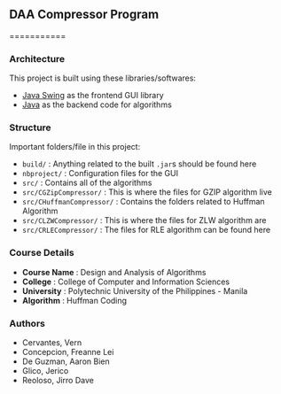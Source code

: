## DAA Compressor Program
===========

###  Architecture

This project is built using these libraries/softwares:

- [Java Swing](https://docs.oracle.com/javase/7/docs/api/javax/swing/package-summary.html) as the frontend GUI library
- [Java](https://www.java.com/en/) as the backend code for algorithms

### Structure

Important folders/file in this project:

- `build/` : Anything related to the built `.jar`s should be found here
- `nbproject/` : Configuration files for the GUI
- `src/` : Contains all of the algorithms
- `src/CGZipCompressor/` : This is where the files for GZIP algorithm live
- `src/CHuffmanCompressor/` : Contains the folders related to Huffman Algorithm
- `src/CLZWCompressor/` : This is where the files for ZLW algorithm are
- `src/CRLECompressor/` : The files for RLE algorithm can be found here

### Course Details
* **Course Name** :         Design and Analysis of Algorithms
* **College**     :         College of Computer and Information Sciences
* **University**  :         Polytechnic University of the Philippines - Manila
* **Algorithm**   :         Huffman Coding

### Authors
* Cervantes, Vern
* Concepcion, Freanne Lei
* De Guzman, Aaron Bien
* Glico, Jerico
* Reoloso, Jirro Dave

